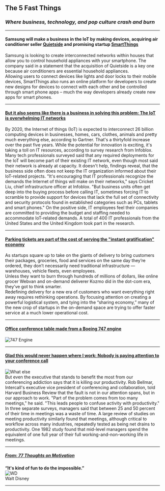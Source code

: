 ## The 5 Fast Things

###  *Where business, technology, and pop culture crash and burn*

------

#### Samsung will make a business in the IoT by making devices, acquiring air conditioner seller [Quietside](http://investorplace.com/2014/08/internet-of-things-samsung-quietside/) and promising startup [SmartThings](http://www.csmonitor.com/Innovation/Horizons/2014/0815/Samsung-buys-SmartThings-diving-deeper-into-the-Internet-of-Things)
Samsung is looking to create interconnected networks within houses that allow you to control household appliances with your smartphone. The company said in a statement that the 
acquisition of Quietside is a key one because air conditioners are essential household appliances.     
Allowing users to connect devices like lights and door locks to their mobile devices, SmartThings also runs an online platform for developers to create new designs for devices to connect 
with each other and be controlled through smart phone apps – much the way developers already create new apps for smart phones.

-----

#### [But it also seems like there is a business in solving this problem: The IoT is overwhelming IT networks](http://www.baselinemag.com/networking/slideshows/internet-of-things-is-overwhelming-it-networks.html)
By 2020, the Internet of things (IoT) is expected to interconnect 26 billion computing devices in businesses, homes, cars, clothes, animals and pretty much everything else, 
according to Gartner. That's a thirtyfold increase over the past five years. While the potential for innovation is exciting, it's taking a toll on IT resources, according to survey 
research from Infoblox. Many tech professionals surveyed said that any required deployments for the IoT will become part of their existing IT network, even though most said 
their network is already at capacity. It doesn't help, findings reveal, that the business side often does not keep the IT organization informed about their IoT-related projects. 
"It's encouraging that IT professionals recognize the demands the Internet of things will make on their networks," says Cricket Liu, chief infrastructure officer at Infoblox. 
"But business units often get deep into the buying process before calling IT, sometimes forcing IT to scramble to provide support for devices that lack the full set of connectivity 
and security protocols found in established categories such as PCs, tablets and smart phones." On the positive side, IT employees feel their companies are committed to 
providing the budget and staffing needed to accommodate IoT-related demands. A total of 400 IT professionals from the United States and the United Kingdom 
took part in the research.

-----

#### [Parking tickets are part of the cost of serving the "instant gratification" economy](http://recode.net/2014/08/06/can-instant-become-a-viable-business/)
As startups square up to take on the giants of delivery to bring customers their packages, groceries, food and services on the same day they’re ordered, they don’t 
necessarily need traditional infrastructure — warehouses, vehicle fleets, even employees.     
Unless they want to burn through hundreds of millions of dollars, like online grocer Webvan and on-demand deliverer Kozmo did in the dot-com era, they’ve got to think smarter.     
Redefining delivery for a new era of customers who want everything right away requires rethinking operations. By focusing attention on creating a powerful logistical system, 
and tying into the “sharing economy,” many of the new crop of startups in the on-demand space are trying to offer faster service at a much lower operational cost.

-----

#### [Office conference table made from a Boeing 747 engine](http://laughingsquid.com/a-stunning-office-conference-table-made-from-the-engine-of-a-boeing-747-jumbo-jet/)
![747 Engine](http://laughingsquid.com/wp-content/uploads/2014/08/Boeing-747-Jumbo-Jet-Conference-Table-4-750x326.jpg "747 Engine Table")

-----

#### [Glad this would never happen where I work: Nobody is paying attention to your  conference call](http://www.theatlantic.com/business/archive/2014/08/study-nobody-is-paying-attention-to-you-on-conference-calls/378912/)
![What else](http://cdn.theatlantic.com/newsroom/img/posts/2014/08/whatelseareemployees/3f5f0cc0e.gif "What other people do")     
But even the executive that stands to benefit the most from our conferencing addiction says that it is killing our productivity. Rob Bellmar, Intercall's executive vice president of conferencing 
and collaboration, told Harvard Business Review that the fault is not in our attention spans, but in our approach to work. "Part of the problem comes from too many 
meetings," he said. "This leads people to confuse activity with productivity." In three separate surveys, managers said that between 25 and 50 percent of their time 
in meetings was a waste of time. A large review of studies on meeting productivity similarly found that meetings, although critical to workflow across many industries, 
repeatedly tested as being net drains to productivity. One 1982 study found that mid-level managers spend the equivalent of one full year of their full working-and-non-working 
life in meetings.

-----

##### [From:  77 Thoughts on Motivation](http://dudye.com/get-in-to-action-77-thoughts-on-motivation)
**“It's kind of fun to do the impossible.”**     
![WD](http://dudye.com/wp-content/uploads/2011/03/mtWalt-Disney.jpg "Walt Disney")     
Walt Disney

-----





